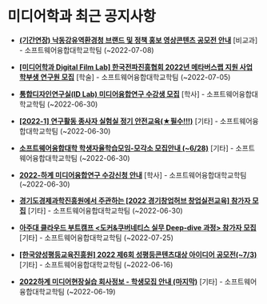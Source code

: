 # 미디어학과 최근 공지사항

* **[(기간연장) 낙동강유역환경청 브랜드 및 정책 홍보 영상콘텐츠 공모전 안내](https://media.ajou.ac.kr/media/board/board01.jsp?mode=view&amp;article_no=230291&amp;board_wrapper=%2Fmedia%2Fboard%2Fboard01.jsp&amp;pager.offset=0&amp;board_no=304)**
 [비교과] - 소프트웨어융합대학교학팀 (~2022-07-08)

* **[[미디어학과 Digital Film Lab] 한국전파진흥협회 2022년 메타버스랩 지원 사업 학부생 연구원 모집](https://media.ajou.ac.kr/media/board/board01.jsp?mode=view&amp;article_no=230261&amp;board_wrapper=%2Fmedia%2Fboard%2Fboard01.jsp&amp;pager.offset=0&amp;board_no=304)**
 [학술] - 소프트웨어융합대학교학팀 (~2022-07-05)

* **[통합디자인연구실(ID Lab) 미디어융합연구 수강생 모집](https://media.ajou.ac.kr/media/board/board01.jsp?mode=view&amp;article_no=230200&amp;board_wrapper=%2Fmedia%2Fboard%2Fboard01.jsp&amp;pager.offset=0&amp;board_no=304)**
 [학사] - 소프트웨어융합대학교학팀 (~2022-06-30)

* **[[2022-1] 연구활동 종사자 실험실 정기 안전교육(★필수!!!)](https://media.ajou.ac.kr/media/board/board01.jsp?mode=view&amp;article_no=230138&amp;board_wrapper=%2Fmedia%2Fboard%2Fboard01.jsp&amp;pager.offset=0&amp;board_no=304)**
 [기타] - 소프트웨어융합대학교학팀 (~2022-06-30)

* **[소프트웨어융합대학 학생자율학습모임-모각소 모집안내 (~6/28)](https://media.ajou.ac.kr/media/board/board01.jsp?mode=view&amp;article_no=230108&amp;board_wrapper=%2Fmedia%2Fboard%2Fboard01.jsp&amp;pager.offset=0&amp;board_no=304)**
 [기타] - 소프트웨어융합대학교학팀 (~2022-06-30)

* **[2022-하계 미디어융합연구 수강신청 안내](https://media.ajou.ac.kr/media/board/board01.jsp?mode=view&amp;article_no=230093&amp;board_wrapper=%2Fmedia%2Fboard%2Fboard01.jsp&amp;pager.offset=0&amp;board_no=304)**
 [학사] - 소프트웨어융합대학교학팀 (~2022-06-30)

* **[경기도경제과학진흥원에서 주관하는 [2022 경기창업허브 창업실전교육] 참가자 모집](https://media.ajou.ac.kr/media/board/board01.jsp?mode=view&amp;article_no=230089&amp;board_wrapper=%2Fmedia%2Fboard%2Fboard01.jsp&amp;pager.offset=0&amp;board_no=304)**
 [기타] - 소프트웨어융합대학교학팀 (~2022-06-30)

* **[아주대 클라우드 부트캠프 &lt;도커&amp;쿠버네티스 실무 Deep-dive 과정&gt; 참가자 모집](https://media.ajou.ac.kr/media/board/board01.jsp?mode=view&amp;article_no=230073&amp;board_wrapper=%2Fmedia%2Fboard%2Fboard01.jsp&amp;pager.offset=0&amp;board_no=304)**
 [기타] - 소프트웨어융합대학교학팀 (~2022-07-25)

* **[[한국양성평등교육진흥원] 2022 제6회 성평등콘텐츠대상 아이디어 공모전(~7/3)](https://media.ajou.ac.kr/media/board/board01.jsp?mode=view&amp;article_no=230055&amp;board_wrapper=%2Fmedia%2Fboard%2Fboard01.jsp&amp;pager.offset=0&amp;board_no=304)**
 [기타] - 소프트웨어융합대학교학팀 (~2022-06-16)

* **[2022하계 미디어현장실습 회사정보 - 학생모집 안내 (마지막)](https://media.ajou.ac.kr/media/board/board01.jsp?mode=view&amp;article_no=230041&amp;board_wrapper=%2Fmedia%2Fboard%2Fboard01.jsp&amp;pager.offset=0&amp;board_no=304)**
 [기타] - 소프트웨어융합대학교학팀 (~2022-06-19)
